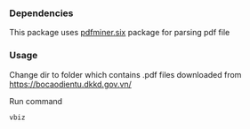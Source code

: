 ### Dependencies

This package uses [pdfminer.six](https://pypi.org/project/pdfminer.six/) package for parsing pdf file

### Usage

Change dir to folder which contains .pdf files downloaded from https://bocaodientu.dkkd.gov.vn/

Run command

```
vbiz
```
